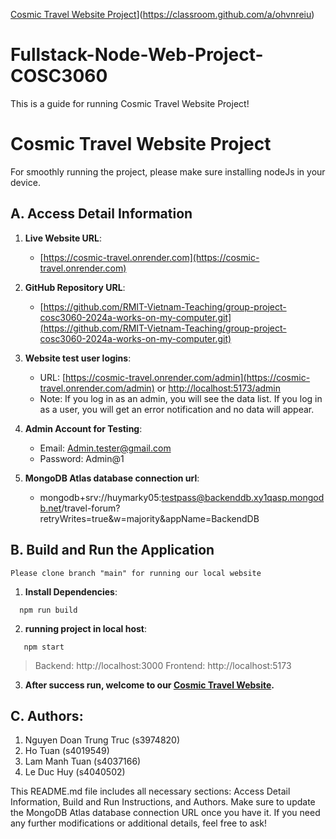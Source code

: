 [Cosmic Travel Website Project](https://classroom.github.com/assets/deadline-readme-button-24ddc0f5d75046c5622901739e7c5dd533143b0c8e959d652212380cedb1ea36.svg)](https://classroom.github.com/a/ohvnreiu)

# Fullstack-Node-Web-Project-COSC3060

This is a guide for running Cosmic Travel Website Project!

# Cosmic Travel Website Project
For smoothly running the project, please make sure installing nodeJs in your device.
## A. Access Detail Information

1. **Live Website URL**:

   - [https://cosmic-travel.onrender.com](https://cosmic-travel.onrender.com)

2. **GitHub Repository URL**:

   - [https://github.com/RMIT-Vietnam-Teaching/group-project-cosc3060-2024a-works-on-my-computer.git](https://github.com/RMIT-Vietnam-Teaching/group-project-cosc3060-2024a-works-on-my-computer.git)

3. **Website test user logins**:

   - URL: [https://cosmic-travel.onrender.com/admin](https://cosmic-travel.onrender.com/admin) or [http://localhost:5173/admin](http://localhost:5173/admin)
   - Note: If you log in as an admin, you will see the data list. If you log in as a user, you will get an error notification and no data will appear.

4. **Admin Account for Testing**:

   - Email: Admin.tester@gmail.com
   - Password: Admin@1

5. **MongoDB Atlas database connection url**:
   - mongodb+srv://huymarky05:testpass@backenddb.xy1qasp.mongodb.net/travel-forum?retryWrites=true&w=majority&appName=BackendDB
## B. Build and Run the Application
```
Please clone branch "main" for running our local website
```
1. **Install Dependencies**:

```
  npm run build
```

2. **running project in local host**:
```
   npm start
```
   > Backend: http://localhost:3000
   > Frontend: http://localhost:5173
3. **After success run, welcome to our [Cosmic Travel Website](http://localhost:5173).**

## C. Authors:

1. Nguyen Doan Trung Truc (s3974820)
2. Ho Tuan (s4019549)
3. Lam Manh Tuan (s4037166)
4. Le Duc Huy (s4040502)

This README.md file includes all necessary sections: Access Detail Information, Build and Run Instructions, and Authors. Make sure to update the MongoDB Atlas database connection URL once you have it. If you need any further modifications or additional details, feel free to ask!
